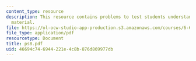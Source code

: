 ```yaml
---
content_type: resource
description: This resource contains problems to test students understanding of course
  material.
file: https://ol-ocw-studio-app-production.s3.amazonaws.com/courses/6-630-electromagnetics-fall-2006/46694c746944221e4c8b876d869977db_ps8.pdf
file_type: application/pdf
resourcetype: Document
title: ps8.pdf
uid: 46694c74-6944-221e-4c8b-876d869977db
---
```

